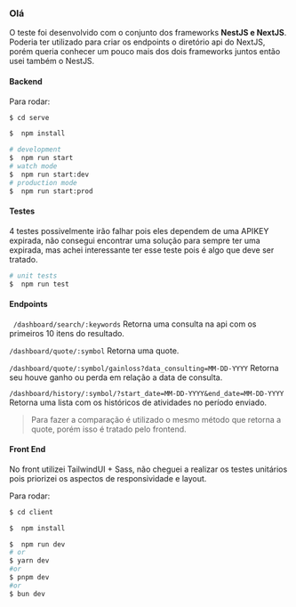 ### Olá

O teste foi desenvolvido com o conjunto dos frameworks **NestJS e NextJS**. Poderia ter utilizado para criar os endpoints o diretório api do NextJS, porém queria conhecer um pouco mais dos dois frameworks juntos então usei também o NestJS.

#### Backend

Para rodar:
```bash
$ cd serve
```

```bash
$  npm install
```

```bash
# development
$  npm run start
# watch mode
$  npm run start:dev
# production mode
$  npm run start:prod
```

#### Testes

4 testes possivelmente irão falhar pois eles dependem de uma APIKEY expirada, não consegui encontrar uma solução para sempre ter uma expirada, mas achei interessante ter esse teste pois é algo que deve ser tratado.

```bash
# unit tests
$  npm run test
```

#### Endpoints

` /dashboard/search/:keywords`
Retorna uma consulta na api com os primeiros 10 itens do resultado.

`/dashboard/quote/:symbol`
Retorna uma quote.

`/dashboard/quote/:symbol/gainloss?data_consulting=MM-DD-YYYY`
Retorna seu houve ganho ou perda em relação a data de consulta.

`/dashboard/history/:symbol/?start_date=MM-DD-YYYY&end_date=MM-DD-YYYY`
Retorna uma lista com os históricos de atividades no período enviado.

>Para fazer a comparação é utilizado o mesmo método que retorna a quote, porém isso é tratado pelo frontend.

####  Front End

No front utilizei TailwindUI + Sass, não cheguei a realizar os testes unitários pois priorizei os aspectos de responsividade e layout.

Para rodar:
```bash
$ cd client
```

```bash
$  npm install
```
```bash
$  npm run dev
# or
$ yarn dev
#or
$ pnpm dev
#or
$ bun dev
```

